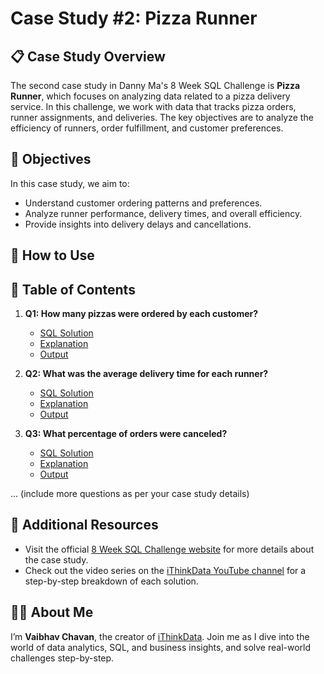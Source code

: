 # Case Study #2: Pizza Runner

## 📋 Case Study Overview

The second case study in Danny Ma's 8 Week SQL Challenge is **Pizza Runner**, which focuses on analyzing data related to a pizza delivery service. In this challenge, we work with data that tracks pizza orders, runner assignments, and deliveries. The key objectives are to analyze the efficiency of runners, order fulfillment, and customer preferences.

## 📝 Objectives

In this case study, we aim to:
- Understand customer ordering patterns and preferences.
- Analyze runner performance, delivery times, and overall efficiency.
- Provide insights into delivery delays and cancellations.

## 🔧 How to Use
<!-- 
In this folder, you will find:
- **SQL Queries**: Solutions to all the questions posed in this case study, along with detailed explanations.
- **Output**: Tables and screenshots showing the results of the queries.
-->
## 📑 Table of Contents

1. **Q1: How many pizzas were ordered by each customer?**
   - [SQL Solution](#)
   - [Explanation](#)
   - [Output](#)

2. **Q2: What was the average delivery time for each runner?**
   - [SQL Solution](#)
   - [Explanation](#)
   - [Output](#)

3. **Q3: What percentage of orders were canceled?**
   - [SQL Solution](#)
   - [Explanation](#)
   - [Output](#)

... (include more questions as per your case study details)

## 🔗 Additional Resources

- Visit the official [8 Week SQL Challenge website](https://8weeksqlchallenge.com/) for more details about the case study.
- Check out the video series on the [iThinkData YouTube channel](https://www.youtube.com/channel/UCu7SbKQl-NgAQTGZ7wMYAxw) for a step-by-step breakdown of each solution.

## 🙋‍♂️ About Me

I’m **Vaibhav Chavan**, the creator of [iThinkData](https://www.youtube.com/channel/UCu7SbKQl-NgAQTGZ7wMYAxw). Join me as I dive into the world of data analytics, SQL, and business insights, and solve real-world challenges step-by-step.
